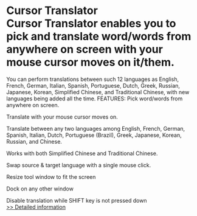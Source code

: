 # Cursor Translator<br />Cursor Translator enables you to pick and translate word/words from anywhere on screen with your mouse cursor moves on it/them.
You can perform translations between such 12 languages as English, French, German, Italian, Spanish, Portuguese, Dutch, Greek, Russian, Japanese, Korean, Simplified Chinese, and Traditional Chinese, with new languages being added all the time.
FEATURES:
Pick word/words from anywhere on screen.

Translate with your mouse cursor moves on.

Translate between any two languages among English, French, German, Spanish, Italian, Dutch, Portuguese (Brazil), Greek, Japanese, Korean, Russian, and Chinese.

Works with both Simplified Chinese and Traditional Chinese.

Swap source & target language with a single mouse click.

Resize tool window to fit the screen

Dock on any other window

Disable translation while SHIFT key is not pressed down<br />[>> Detailed information](https://secure.shareit.com/shareit/product.html?productid=300062755&affiliateid=200057808)